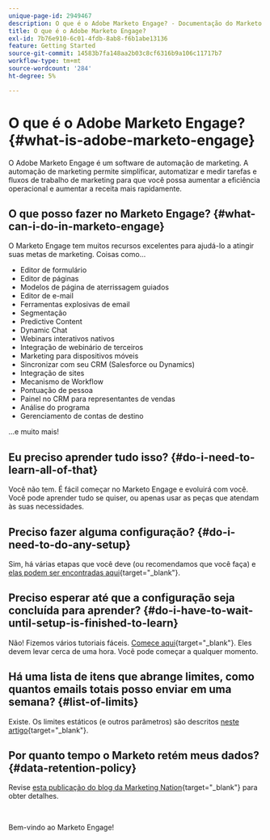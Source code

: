 ```yaml
---
unique-page-id: 2949467
description: O que é o Adobe Marketo Engage? - Documentação do Marketo - Documentação do produto
title: O que é o Adobe Marketo Engage?
exl-id: 7b76e910-6c01-4fdb-8ab8-f6b1abe13136
feature: Getting Started
source-git-commit: 14583b7fa148aa2b03c8cf6316b9a106c11717b7
workflow-type: tm+mt
source-wordcount: '284'
ht-degree: 5%

---
```


# O que é o Adobe Marketo Engage? {#what-is-adobe-marketo-engage}

O Adobe Marketo Engage é um software de automação de marketing. A automação de marketing permite simplificar, automatizar e medir tarefas e fluxos de trabalho de marketing para que você possa aumentar a eficiência operacional e aumentar a receita mais rapidamente.

## O que posso fazer no Marketo Engage? {#what-can-i-do-in-marketo-engage}

O Marketo Engage tem muitos recursos excelentes para ajudá-lo a atingir suas metas de marketing. Coisas como...

* Editor de formulário
* Editor de páginas
* Modelos de página de aterrissagem guiados
* Editor de e-mail
* Ferramentas explosivas de email
* Segmentação
* Predictive Content
* Dynamic Chat
* Webinars interativos nativos
* Integração de webinário de terceiros
* Marketing para dispositivos móveis
* Sincronizar com seu CRM (Salesforce ou Dynamics)
* Integração de sites
* Mecanismo de Workflow
* Pontuação de pessoa
* Painel no CRM para representantes de vendas
* Análise do programa
* Gerenciamento de contas de destino

...e muito mais!

## Eu preciso aprender tudo isso? {#do-i-need-to-learn-all-of-that}

Você não tem. É fácil começar no Marketo Engage e evoluirá com você. Você pode aprender tudo se quiser, ou apenas usar as peças que atendam às suas necessidades.

## Preciso fazer alguma configuração? {#do-i-need-to-do-any-setup}

Sim, há várias etapas que você deve (ou recomendamos que você faça) e [elas podem ser encontradas aqui](/help/marketo/getting-started/initial-setup/setup-steps.md){target="_blank"}.

## Preciso esperar até que a configuração seja concluída para aprender? {#do-i-have-to-wait-until-setup-is-finished-to-learn}

Não! Fizemos vários tutoriais fáceis. [Comece aqui](/help/marketo/getting-started/quick-wins/get-set-up-and-add-a-person.md){target="_blank"}. Eles devem levar cerca de uma hora. Você pode começar a qualquer momento.

## Há uma lista de itens que abrange limites, como quantos emails totais posso enviar em uma semana? {#list-of-limits}

Existe. Os limites estáticos (e outros parâmetros) são descritos [neste artigo](https://helpx.adobe.com/legal/product-descriptions/adobe-marketo-engage---product-description.html#performance-guardrails){target="_blank"}.

## Por quanto tempo o Marketo retém meus dados? {#data-retention-policy}

Revise [esta publicação do blog da Marketing Nation](https://nation.marketo.com/t5/knowledgebase/marketo-activities-data-retention-policy-overview-amp-faq/ta-p/250750){target="_blank"} para obter detalhes.

<br>

Bem-vindo ao Marketo Engage!
